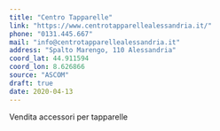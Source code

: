 ```yaml
---
title: "Centro Tapparelle"
link: "https://www.centrotapparellealessandria.it/"
phone: "0131.445.667"
mail: "info@centrotapparellealessandria.it"
address: "Spalto Marengo, 110 Alessandria"
coord_lat: 44.911594
coord_lon: 8.626866
source: "ASCOM"
draft: true
date: 2020-04-13
---
```


Vendita accessori per tapparelle